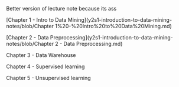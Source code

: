 Better version of lecture note because its ass

[Chapter 1 - Intro to Data Mining](y2s1-introduction-to-data-mining-notes/blob/Chapter 1%20-%20Intro%20to%20Data%20Mining.md)

[Chapter 2 - Data Preprocessing](y2s1-introduction-to-data-mining-notes/blob/Chapter 2 - Data Preprocessing.md)

Chapter 3 - Data Warehouse

Chapter 4 - Supervised learning

Chapter 5 - Unsupervised learning